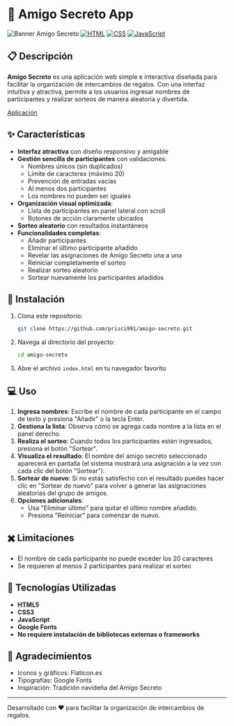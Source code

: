 # 🎁 Amigo Secreto App

![Banner Amigo Secreto](https://img.shields.io/badge/Amigo-Secreto-d9b2a9?style=for-the-badge&logo=gift&logoColor=white)
[![HTML](https://img.shields.io/badge/HTML5-E34F26?style=for-the-badge&logo=html5&logoColor=white)](https://developer.mozilla.org/es/docs/Web/HTML)
[![CSS](https://img.shields.io/badge/CSS3-1572B6?style=for-the-badge&logo=css3&logoColor=white)](https://developer.mozilla.org/es/docs/Web/CSS)
[![JavaScript](https://img.shields.io/badge/JavaScript-F7DF1E?style=for-the-badge&logo=javascript&logoColor=black)](https://developer.mozilla.org/es/docs/Web/JavaScript)

## 📋 Descripción

**Amigo Secreto** es una aplicación web simple e interactiva diseñada para facilitar la organización de intercambios de regalos. Con una interfaz intuitiva y atractiva, permite a los usuarios ingresar nombres de participantes y realizar sorteos de manera aleatoria y divertida.

[Aplicación](https://prisci991.github.io/amigo-secreto/)

## ✨ Características

- **Interfaz atractiva** con diseño responsivo y amigable
- **Gestión sencilla de participantes** con validaciones:
  - Nombres únicos (sin duplicados)
  - Límite de caracteres (máximo 20)
  - Prevención de entradas vacías
  - Al menos dos participantes
  - Los nombres no pueden ser iguales
- **Organización visual optimizada**:
  - Lista de participantes en panel lateral con scroll
  - Botones de acción claramente ubicados
- **Sorteo aleatorio** con resultados instantáneos
- **Funcionalidades completas**:
  - Añadir participantes
  - Eliminar el último participante añadido
  - Revelar las asignaciones de Amigo Secreto una a una
  - Reiniciar completamente el sorteo
  - Realizar sorteo aleatorio
  - Sortear nuevamente los participantes añadidos

## 🚀 Instalación

1. Clona este repositorio:
   ```bash
   git clone https://github.com/prisci991/amigo-secreto.git
   ```

2. Navega al directorio del proyecto:
   ```bash
   cd amigo-secreto
   ```

3. Abre el archivo `index.html` en tu navegador favorito

## 💻 Uso

1. **Ingresa nombres**: Escribe el nombre de cada participante en el campo de texto y presiona "Añadir" o la tecla Enter.
2. **Gestiona la lista**: Observa cómo se agrega cada nombre a la lista en el panel derecho.
3. **Realiza el sorteo**: Cuando todos los participantes estén ingresados, presiona el botón "Sortear". 
4. **Visualiza el resultado**: El nombre del amigo secreto seleccionado aparecerá en pantalla (el sistema mostrará una asignación a la vez con cada clic del botón "Sortear").
5. **Sortear de nuevo**: Si no estás satisfecho con el resultado puedes hacer clic en "Sortear de nuevo" para volver a generar las asignaciones aleatorias del grupo de amigos.
6. **Opciones adicionales**:
   - Usa "Eliminar último" para quitar el último nombre añadido.
   - Presiona "Reiniciar" para comenzar de nuevo.

## ✖️ Limitaciones

- El nombre de cada participante no puede exceder los 20 caracteres
- Se requieren al menos 2 participantes para realizar el sorteo

## 🔧 Tecnologías Utilizadas

- **HTML5**
- **CSS3**
- **JavaScript**
- **Google Fonts**
- **No requiere instalación de bibliotecas externas o frameworks**

## 👏 Agradecimientos

- Iconos y gráficos: Flaticon.es
- Tipografías: Google Fonts
- Inspiración: Tradición navideña del Amigo Secreto

---

Desarrollado con ❤️ para facilitar la organización de intercambios de regalos.
